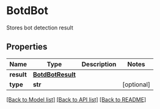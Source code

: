 # BotdBot
Stores bot detection result


## Properties
Name | Type | Description | Notes
------------ | ------------- | ------------- | -------------
**result** | [**BotdBotResult**](BotdBotResult.md) |  | 
**type** | **str** |  | [optional] 

[[Back to Model list]](../README.md#documentation-for-models) [[Back to API list]](../README.md#documentation-for-api-endpoints) [[Back to README]](../README.md)

